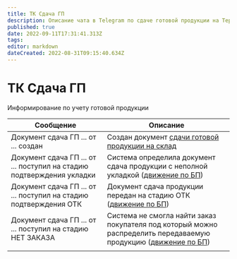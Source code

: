 ```yaml
---
title: ТК Сдача ГП
description: Описание чата в Telegram по сдаче готовой продукции на Термокомпоненте
published: true
date: 2022-09-11T17:31:41.313Z
tags: 
editor: markdown
dateCreated: 2022-08-31T09:15:40.634Z
---
```


# ТК Сдача ГП

Информирование по учету готовой продукции

| Сообщение                                                             | Описание                                                                                                                                                                                   |
| --------------------------------------------------------------------- | ------------------------------------------------------------------------------------------------------------------------------------------------------------------------------------------ |
| Документ сдача ГП ... от ... создан                                   | Создан документ [сдачи готовой продукции на склад](../../../uchet/otgruzka-produkcii/sdacha-produkcii-na-sgp-1.md)                                                                         |
| Документ сдача ГП ... от ... поступил на стадию подтверждения укладки | Система определила документ сдача продукции с неполной укладкой ([движение по БП](../../../uchet/otgruzka-produkcii/biznes-processy-po-gp/tk-sdacha-gp.md))                                |
| Документ сдача ГП ... от ... поступил на стадию подтверждения ОТК     | Документ сдача продукции передан на стадию ОТК ([движение по БП](../../../uchet/otgruzka-produkcii/biznes-processy-po-gp/tk-sdacha-gp.md))                                                 |
| Документ сдача ГП ... от ... поступил на стадию НЕТ ЗАКАЗА            | Система не смогла найти заказ покупателя под который можно распределить передаваемую продукцию ([движение по БП](../../../uchet/otgruzka-produkcii/biznes-processy-po-gp/tk-sdacha-gp.md)) |
|                                                                       |                                                                                                                                                                                            |

